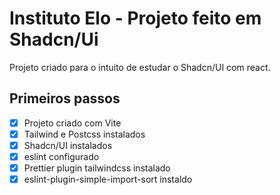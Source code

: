 # Instituto Elo - Projeto feito em Shadcn/Ui

Projeto criado para o intuito de estudar o Shadcn/UI com react.

## Primeiros passos
 - [X] Projeto criado com Vite
 - [X] Tailwind e Postcss instalados
 - [X] Shadcn/UI instalados
 - [X] eslint configurado
 - [X] Prettier plugin tailwindcss instalado
 - [X] eslint-plugin-simple-import-sort instaldo